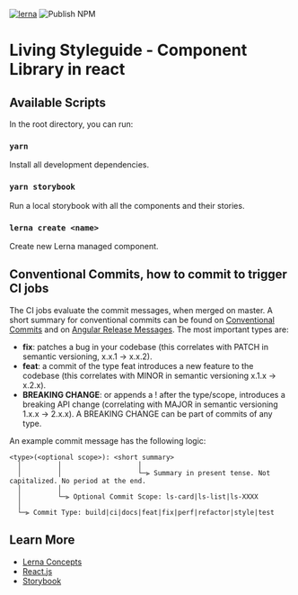[![lerna](https://img.shields.io/badge/maintained%20with-lerna-cc00ff.svg)](https://lerna.js.org/)
![Publish NPM](https://github.com/julianiff/living-styleguide/workflows/Publish%20NPM/badge.svg?branch=master)

# Living Styleguide - Component Library in react

## Available Scripts

In the root directory, you can run:

### `yarn`

Install all development dependencies.

### `yarn storybook`

Run a local storybook with all the components and their stories.

### `lerna create <name>`

Create new Lerna managed component.

## Conventional Commits, how to commit to trigger CI jobs

The CI jobs evaluate the commit messages, when merged on master. A short summary for conventional commits can be found on [Conventional Commits](https://www.conventionalcommits.org/en/v1.0.0/#summary) and on [Angular Release Messages](https://github.com/angular/angular/blob/master/CONTRIBUTING.md#commit). The most important types are:

- **fix**: patches a bug in your codebase (this correlates with PATCH in semantic versioning, x.x.1 -> x.x.2).
- **feat**: a commit of the type feat introduces a new feature to the codebase (this correlates with MINOR in semantic versioning x.1.x -> x.2.x).
- **BREAKING CHANGE**: or appends a ! after the type/scope, introduces a breaking API change (correlating with MAJOR in semantic versioning 1.x.x -> 2.x.x). A BREAKING CHANGE can be part of commits of any type.

An example commit message has the following logic:

```
<type>(<optional scope>): <short summary>
  │         │                   │
  │         │                   └─⫸ Summary in present tense. Not capitalized. No period at the end.
  │         │
  │         └─⫸ Optional Commit Scope: ls-card|ls-list|ls-XXXX
  │
  └─⫸ Commit Type: build|ci|docs|feat|fix|perf|refactor|style|test
```

## Learn More

- [Lerna Concepts](https://github.com/lerna/lerna#concepts)
- [React.js](https://reactjs.org/)
- [Storybook](https://storybook.js.org/)

